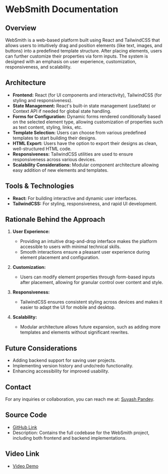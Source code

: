 # WebSmith Documentation

## Overview
WebSmith is a web-based platform built using React and TailwindCSS that allows users to intuitively drag and position elements (like text, images, and buttons) into a predefined template structure. After placing elements, users can further customize their properties via form inputs. The system is designed with an emphasis on user experience, customization, responsiveness, and scalability.

## Architecture
- **Frontend:** React (for UI components and interactivity), TailwindCSS (for styling and responsiveness).
- **State Management:** React's built-in state management (useState) or Context API if needed for global state handling.
- **Forms for Configuration:** Dynamic forms rendered conditionally based on the selected element type, allowing customization of properties such as text content, styling, links, etc.
- **Template Selection:** Users can choose from various predefined templates to start building their designs.
- **HTML Export:** Users have the option to export their designs as clean, well-structured HTML code.
- **Responsiveness:** TailwindCSS utilities are used to ensure responsiveness across various devices.
- **Scalability Considerations:** Modular component architecture allowing easy addition of new elements and templates.

## Tools & Technologies
- **React:** For building interactive and dynamic user interfaces.
- **TailwindCSS:** For styling, responsiveness, and rapid UI development.

## Rationale Behind the Approach
1. **User Experience:**
   - Providing an intuitive drag-and-drop interface makes the platform accessible to users with minimal technical skills.
   - Smooth interactions ensure a pleasant user experience during element placement and configuration.

2. **Customization:**
   - Users can modify element properties through form-based inputs after placement, allowing for granular control over content and style.

3. **Responsiveness:**
   - TailwindCSS ensures consistent styling across devices and makes it easier to adapt the UI for mobile and desktop.

4. **Scalability:**
   - Modular architecture allows future expansion, such as adding more templates and elements without significant rewrites.

## Future Considerations
- Adding backend support for saving user projects.
- Implementing version history and undo/redo functionality.
- Enhancing accessibility for improved usability.

## Contact
For any inquiries or collaboration, you can reach me at: [Suyash Pandey](mailto:suyash.2023ug1100@iiitranchi.ac.in).

## Source Code
- [GitHub Link](https://github.com/EcstaticFly/WebSmith.git)
- Description: Contains the full codebase for the WebSmith project, including both frontend and backend implementations.

## Video Link
- [Video Demo](https://drive.google.com/file/d/1RxcSTJCQ-qmah5hTPk-exqgmMFyUNx2K/view?usp=sharing)

